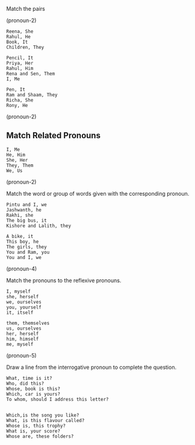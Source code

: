 Match the pairs

(pronoun-2)

```
Reena, She
Rahul, He
Book, It
Children, They
```

```
Pencil, It
Priya, Her
Rahul, Him
Rena and Sen, Them
I, Me
```

```
Pen, It
Ram and Shaam, They
Richa, She
Rony, He
```

(pronoun-2)

## Match Related Pronouns

```
I, Me
He, Him
She, Her
They, Them
We, Us
```

(pronoun-2)

Match the word or group of words given with the corresponding pronoun.

```
Pintu and I, we
Jashwanth, he
Rakhi, she
The big bus, it
Kishore and Lalith, they
```

```
A bike, it
This boy, he
The girls, they
You and Ram, you
You and I, we
```

(pronoun-4)

Match the pronouns to the reflexive pronouns.

```
I, myself
she, herself
we, ourselves
you, yourself
it, itself

them, themselves
us, ourselves
her, herself
him, himself
me, myself

```

(pronoun-5)

Draw a line from the interrogative pronoun to complete the question.

```
What, time is it?
Who, did this?
Whose, book is this?
Which, car is yours?
To whom, should I address this letter?


Which,is the song you like?
What, is this flavour called?
Whose is, this trophy?
What is, your score?
Whose are, these folders?
```
